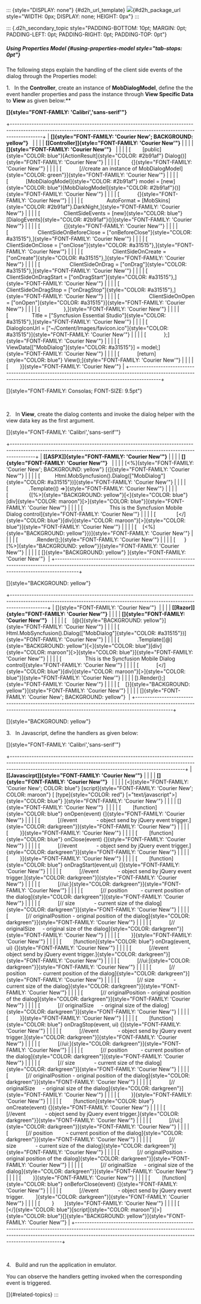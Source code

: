 ::: {style="DISPLAY: none"}
[](ms-xhelp:///?Id=d2h_url_template){#d2h_url_template} ![](!package_url!){#d2h_package_url style="WIDTH: 0px; DISPLAY: none; HEIGHT: 0px"}
:::

::: {.d2h_secondary_topic style="PADDING-BOTTOM: 10pt; MARGIN: 0pt; PADDING-LEFT: 0pt; PADDING-RIGHT: 0pt; PADDING-TOP: 0pt"}
##### Using Properties Model {#using-properties-model style="tab-stops: 0pt"}

The following steps explain the handling of the client side events of the dialog through the Properties model:

1.   In the **Controller**, create an instance of **MobDialogModel**, define the the event handler properties and pass the instance through **View Specific Data** to **View** as given below:**

**[]{style="FONT-FAMILY: 'Calibri','sans-serif'"}**  

+-------------------------------------------------------------------------------------------------------------------------------------------------------------------------+
| **[]{style="FONT-FAMILY: 'Courier New'; BACKGROUND: yellow"}**                                                                                                          |
|                                                                                                                                                                         |
| **[\[Controller\]]{style="FONT-FAMILY: 'Courier New'"}**                                                                                                                |
|                                                                                                                                                                         |
| **[]{style="FONT-FAMILY: 'Courier New'"}**                                                                                                                              |
|                                                                                                                                                                         |
| [        [public]{style="COLOR: blue"}[ActionResult]{style="COLOR: #2b91af"} Dialog()]{style="FONT-FAMILY: 'Courier New'"}                                              |
|                                                                                                                                                                         |
| [        {]{style="FONT-FAMILY: 'Courier New'"}                                                                                                                         |
|                                                                                                                                                                         |
| [            [//create an instance of MobDialogModel]{style="COLOR: green"}]{style="FONT-FAMILY: 'Courier New'"}                                                        |
|                                                                                                                                                                         |
| [            [MobDialogModel]{style="COLOR: #2b91af"} model = [new]{style="COLOR: blue"}[MobDialogModel]{style="COLOR: #2b91af"}()]{style="FONT-FAMILY: 'Courier New'"} |
|                                                                                                                                                                         |
| [            {]{style="FONT-FAMILY: 'Courier New'"}                                                                                                                     |
|                                                                                                                                                                         |
| [                AutoFormat = [MobSkins]{style="COLOR: #2b91af"}.DarkNight,]{style="FONT-FAMILY: 'Courier New'"}                                                        |
|                                                                                                                                                                         |
| [                ClientSideEvents = [new]{style="COLOR: blue"}[DialogEvents]{style="COLOR: #2b91af"}()]{style="FONT-FAMILY: 'Courier New'"}                             |
|                                                                                                                                                                         |
| [                {]{style="FONT-FAMILY: 'Courier New'"}                                                                                                                 |
|                                                                                                                                                                         |
| [                    ClientSideOnBeforeClose = [\"onBeforeClose\"]{style="COLOR: #a31515"},]{style="FONT-FAMILY: 'Courier New'"}                                        |
|                                                                                                                                                                         |
| [                    ClientSideOnClose = [\"onClose\"]{style="COLOR: #a31515"},]{style="FONT-FAMILY: 'Courier New'"}                                                    |
|                                                                                                                                                                         |
| [                    ClientSideOnCreate = [\"onCreate\"]{style="COLOR: #a31515"},]{style="FONT-FAMILY: 'Courier New'"}                                                  |
|                                                                                                                                                                         |
| [                    ClientSideOnDrag = [\"onDrag\"]{style="COLOR: #a31515"},]{style="FONT-FAMILY: 'Courier New'"}                                                      |
|                                                                                                                                                                         |
| [                    ClientSideOnDragStart = [\"onDragStart\"]{style="COLOR: #a31515"},]{style="FONT-FAMILY: 'Courier New'"}                                            |
|                                                                                                                                                                         |
| [                    ClientSideOnDragStop = [\"onDragStop\"]{style="COLOR: #a31515"},]{style="FONT-FAMILY: 'Courier New'"}                                              |
|                                                                                                                                                                         |
| [                    ClientSideOnOpen = [\"onOpen\"]{style="COLOR: #a31515"}]{style="FONT-FAMILY: 'Courier New'"}                                                       |
|                                                                                                                                                                         |
| [                },]{style="FONT-FAMILY: 'Courier New'"}                                                                                                                |
|                                                                                                                                                                         |
| [                Title = [\"Syncfusion Essential Studio\"]{style="COLOR: #a31515"},]{style="FONT-FAMILY: 'Courier New'"}                                                |
|                                                                                                                                                                         |
| [                DialogIconUrl = [\"\~/Content/Images/favicon.ico\"]{style="COLOR: #a31515"}]{style="FONT-FAMILY: 'Courier New'"}                                       |
|                                                                                                                                                                         |
| [            };]{style="FONT-FAMILY: 'Courier New'"}                                                                                                                    |
|                                                                                                                                                                         |
| [            ViewData\[[\"MobDialog\"]{style="COLOR: #a31515"}\] = model;]{style="FONT-FAMILY: 'Courier New'"}                                                          |
|                                                                                                                                                                         |
| [            [return]{style="COLOR: blue"} View();]{style="FONT-FAMILY: 'Courier New'"}                                                                                 |
|                                                                                                                                                                         |
| [        }]{style="FONT-FAMILY: 'Courier New'"}                                                                                                                         |
+-------------------------------------------------------------------------------------------------------------------------------------------------------------------------+

[]{style="FONT-FAMILY: Consolas; FONT-SIZE: 9.5pt"} 

 

2.   In **View**, create the dialog contents and invoke the dialog helper with the view data key as the first argument.

[]{style="FONT-FAMILY: 'Calibri','sans-serif'"} 

+----------------------------------------------------------------------------------------------------------------------------------------------------------------------+
| **[\[ASPX\]]{style="FONT-FAMILY: 'Courier New'"}**                                                                                                                   |
|                                                                                                                                                                      |
| **[]{style="FONT-FAMILY: 'Courier New'"}**                                                                                                                           |
|                                                                                                                                                                      |
| [\<%]{style="FONT-FAMILY: 'Courier New'; BACKGROUND: yellow"} [{]{style="FONT-FAMILY: 'Courier New'"}                                                                |
|                                                                                                                                                                      |
| [          Html.MobSyncfusion().Dialog([\"MobDialog\"]{style="COLOR: #a31515"})]{style="FONT-FAMILY: 'Courier New'"}                                                 |
|                                                                                                                                                                      |
| [              .Template(() =\>]{style="FONT-FAMILY: 'Courier New'"}                                                                                                 |
|                                                                                                                                                                      |
| [              {[%\>]{style="BACKGROUND: yellow"}[\<]{style="COLOR: blue"}[div]{style="COLOR: maroon"}[\>]{style="COLOR: blue"}]{style="FONT-FAMILY: 'Courier New'"} |
|                                                                                                                                                                      |
| [                  This is the Syncfusion Mobile Dialog control]{style="FONT-FAMILY: 'Courier New'"}                                                                 |
|                                                                                                                                                                      |
| [              [\</]{style="COLOR: blue"}[div]{style="COLOR: maroon"}[\>]{style="COLOR: blue"}]{style="FONT-FAMILY: 'Courier New'"}                                  |
|                                                                                                                                                                      |
| [    [\<%]{style="BACKGROUND: yellow"}})]{style="FONT-FAMILY: 'Courier New'"}                                                                                        |
|                                                                                                                                                                      |
| [            .Render();]{style="FONT-FAMILY: 'Courier New'"}                                                                                                         |
|                                                                                                                                                                      |
| [      }[%\>]{style="BACKGROUND: yellow"}]{style="FONT-FAMILY: 'Courier New'"}                                                                                       |
|                                                                                                                                                                      |
| [ []{style="BACKGROUND: yellow"} ]{style="FONT-FAMILY: 'Courier New'"}                                                                                               |
+----------------------------------------------------------------------------------------------------------------------------------------------------------------------+

[]{style="BACKGROUND: yellow"} 

+---------------------------------------------------------------------------------------------------------------------------------------------------------------------------+
| []{style="FONT-FAMILY: 'Courier New'"}                                                                                                                                    |
|                                                                                                                                                                           |
| **[\[Razor\]]{style="FONT-FAMILY: 'Courier New'"}**                                                                                                                       |
|                                                                                                                                                                           |
| **[]{style="FONT-FAMILY: 'Courier New'"}**                                                                                                                                |
|                                                                                                                                                                           |
| [    [\@{]{style="BACKGROUND: yellow"}]{style="FONT-FAMILY: 'Courier New'"}                                                                                               |
|                                                                                                                                                                           |
| [        Html.MobSyncfusion().Dialog([\"MobDialog\"]{style="COLOR: #a31515"})]{style="FONT-FAMILY: 'Courier New'"}                                                        |
|                                                                                                                                                                           |
| [            .Template([@]{style="BACKGROUND: yellow"}[\<]{style="COLOR: blue"}[div]{style="COLOR: maroon"}[\>]{style="COLOR: blue"}]{style="FONT-FAMILY: 'Courier New'"} |
|                                                                                                                                                                           |
| [                This is the Syncfusion Mobile Dialog control]{style="FONT-FAMILY: 'Courier New'"}                                                                        |
|                                                                                                                                                                           |
| [            [\</]{style="COLOR: blue"}[div]{style="COLOR: maroon"}[\>]{style="COLOR: blue"}]{style="FONT-FAMILY: 'Courier New'"}                                         |
|                                                                                                                                                                           |
| [).Render();]{style="FONT-FAMILY: 'Courier New'"}                                                                                                                         |
|                                                                                                                                                                           |
| [    [}]{style="BACKGROUND: yellow"}]{style="FONT-FAMILY: 'Courier New'"}                                                                                                 |
|                                                                                                                                                                           |
| []{style="FONT-FAMILY: 'Courier New'; BACKGROUND: yellow"}                                                                                                                |
+---------------------------------------------------------------------------------------------------------------------------------------------------------------------------+

[]{style="BACKGROUND: yellow"} 

3.   In Javascript, define the handlers as given below:

[]{style="FONT-FAMILY: 'Calibri','sans-serif'"} 

+------------------------------------------------------------------------------------------------------------------------------------------------------------------------------------------------------------------------------------+
| **[\[Javascirpt\]]{style="FONT-FAMILY: 'Courier New'"}**                                                                                                                                                                           |
|                                                                                                                                                                                                                                    |
| **[]{style="FONT-FAMILY: 'Courier New'"}**                                                                                                                                                                                         |
|                                                                                                                                                                                                                                    |
| [\<]{style="FONT-FAMILY: 'Courier New'; COLOR: blue"} [script]{style="FONT-FAMILY: 'Courier New'; COLOR: maroon"} [ [type]{style="COLOR: red"} [=\"text/javascript\"\>]{style="COLOR: blue"} ]{style="FONT-FAMILY: 'Courier New'"} |
|                                                                                                                                                                                                                                    |
| []{style="FONT-FAMILY: 'Courier New'"}                                                                                                                                                                                             |
|                                                                                                                                                                                                                                    |
| [        [function]{style="COLOR: blue"} onOpen(event) {]{style="FONT-FAMILY: 'Courier New'"}                                                                                                                                      |
|                                                                                                                                                                                                                                    |
| [            [//event             - object send by jQuery event trigger.]{style="COLOR: darkgreen"}]{style="FONT-FAMILY: 'Courier New'"}                                                                                           |
|                                                                                                                                                                                                                                    |
| [        }]{style="FONT-FAMILY: 'Courier New'"}                                                                                                                                                                                    |
|                                                                                                                                                                                                                                    |
| [        [function]{style="COLOR: blue"} onClose(event) {]{style="FONT-FAMILY: 'Courier New'"}                                                                                                                                     |
|                                                                                                                                                                                                                                    |
| [            [//event             - object send by jQuery event trigger.]{style="COLOR: darkgreen"}]{style="FONT-FAMILY: 'Courier New'"}                                                                                           |
|                                                                                                                                                                                                                                    |
| [        }]{style="FONT-FAMILY: 'Courier New'"}                                                                                                                                                                                    |
|                                                                                                                                                                                                                                    |
| [        [function]{style="COLOR: blue"} onDragStart(event,ui) {]{style="FONT-FAMILY: 'Courier New'"}                                                                                                                              |
|                                                                                                                                                                                                                                    |
| [            [//event             - object send by jQuery event trigger.]{style="COLOR: darkgreen"}]{style="FONT-FAMILY: 'Courier New'"}                                                                                           |
|                                                                                                                                                                                                                                    |
| [            [//ui:]{style="COLOR: darkgreen"}]{style="FONT-FAMILY: 'Courier New'"}                                                                                                                                                |
|                                                                                                                                                                                                                                    |
| [            [// position         - current position of the dialog]{style="COLOR: darkgreen"}]{style="FONT-FAMILY: 'Courier New'"}                                                                                                 |
|                                                                                                                                                                                                                                    |
| [            [// size             - current size of the dialog]{style="COLOR: darkgreen"}]{style="FONT-FAMILY: 'Courier New'"}                                                                                                     |
|                                                                                                                                                                                                                                    |
| [            [// originalPosition - original position of the dialog]{style="COLOR: darkgreen"}]{style="FONT-FAMILY: 'Courier New'"}                                                                                                |
|                                                                                                                                                                                                                                    |
| [            [// originalSize     - original size of the dialog]{style="COLOR: darkgreen"}]{style="FONT-FAMILY: 'Courier New'"}                                                                                                    |
|                                                                                                                                                                                                                                    |
| [        }]{style="FONT-FAMILY: 'Courier New'"}                                                                                                                                                                                    |
|                                                                                                                                                                                                                                    |
| [        [function]{style="COLOR: blue"} onDrag(event, ui) {]{style="FONT-FAMILY: 'Courier New'"}                                                                                                                                  |
|                                                                                                                                                                                                                                    |
| [            [//event             - object send by jQuery event trigger.]{style="COLOR: darkgreen"}]{style="FONT-FAMILY: 'Courier New'"}                                                                                           |
|                                                                                                                                                                                                                                    |
| [            [//ui:]{style="COLOR: darkgreen"}]{style="FONT-FAMILY: 'Courier New'"}                                                                                                                                                |
|                                                                                                                                                                                                                                    |
| [            [// position         - current position of the dialog]{style="COLOR: darkgreen"}]{style="FONT-FAMILY: 'Courier New'"}                                                                                                 |
|                                                                                                                                                                                                                                    |
| [            [// size             - current size of the dialog]{style="COLOR: darkgreen"}]{style="FONT-FAMILY: 'Courier New'"}                                                                                                     |
|                                                                                                                                                                                                                                    |
| [            [// originalPosition - original position of the dialog]{style="COLOR: darkgreen"}]{style="FONT-FAMILY: 'Courier New'"}                                                                                                |
|                                                                                                                                                                                                                                    |
| [            [// originalSize     - original size of the dialog]{style="COLOR: darkgreen"}]{style="FONT-FAMILY: 'Courier New'"}                                                                                                    |
|                                                                                                                                                                                                                                    |
| [        }]{style="FONT-FAMILY: 'Courier New'"}                                                                                                                                                                                    |
|                                                                                                                                                                                                                                    |
| [        [function]{style="COLOR: blue"} onDragStop(event, ui) {]{style="FONT-FAMILY: 'Courier New'"}                                                                                                                              |
|                                                                                                                                                                                                                                    |
| [            [//event             - object send by jQuery event trigger.]{style="COLOR: darkgreen"}]{style="FONT-FAMILY: 'Courier New'"}                                                                                           |
|                                                                                                                                                                                                                                    |
| [            [//ui:]{style="COLOR: darkgreen"}]{style="FONT-FAMILY: 'Courier New'"}                                                                                                                                                |
|                                                                                                                                                                                                                                    |
| [            [// position         - current position of the dialog]{style="COLOR: darkgreen"}]{style="FONT-FAMILY: 'Courier New'"}                                                                                                 |
|                                                                                                                                                                                                                                    |
| [            [// size             - current size of the dialog]{style="COLOR: darkgreen"}]{style="FONT-FAMILY: 'Courier New'"}                                                                                                     |
|                                                                                                                                                                                                                                    |
| [            [// originalPosition - original position of the dialog]{style="COLOR: darkgreen"}]{style="FONT-FAMILY: 'Courier New'"}                                                                                                |
|                                                                                                                                                                                                                                    |
| [            [// originalSize     - original size of the dialog]{style="COLOR: darkgreen"}]{style="FONT-FAMILY: 'Courier New'"}                                                                                                    |
|                                                                                                                                                                                                                                    |
| [        }]{style="FONT-FAMILY: 'Courier New'"}                                                                                                                                                                                    |
|                                                                                                                                                                                                                                    |
| [        [function]{style="COLOR: blue"} onCreate(event) {]{style="FONT-FAMILY: 'Courier New'"}                                                                                                                                    |
|                                                                                                                                                                                                                                    |
| [            [//event             - object send by jQuery event trigger.]{style="COLOR: darkgreen"}]{style="FONT-FAMILY: 'Courier New'"}                                                                                           |
|                                                                                                                                                                                                                                    |
| [            [//ui:]{style="COLOR: darkgreen"}]{style="FONT-FAMILY: 'Courier New'"}                                                                                                                                                |
|                                                                                                                                                                                                                                    |
| [            [// position         - current position of the dialog]{style="COLOR: darkgreen"}]{style="FONT-FAMILY: 'Courier New'"}                                                                                                 |
|                                                                                                                                                                                                                                    |
| [            [// size             - current size of the dialog]{style="COLOR: darkgreen"}]{style="FONT-FAMILY: 'Courier New'"}                                                                                                     |
|                                                                                                                                                                                                                                    |
| [            [// originalPosition - original position of the dialog]{style="COLOR: darkgreen"}]{style="FONT-FAMILY: 'Courier New'"}                                                                                                |
|                                                                                                                                                                                                                                    |
| [            [// originalSize     - original size of the dialog]{style="COLOR: darkgreen"}]{style="FONT-FAMILY: 'Courier New'"}                                                                                                    |
|                                                                                                                                                                                                                                    |
| [        }]{style="FONT-FAMILY: 'Courier New'"}                                                                                                                                                                                    |
|                                                                                                                                                                                                                                    |
| [        [function]{style="COLOR: blue"} onBeforClose(event) {]{style="FONT-FAMILY: 'Courier New'"}                                                                                                                                |
|                                                                                                                                                                                                                                    |
| [            [//event             - object send by jQuery event trigger.        ]{style="COLOR: darkgreen"}]{style="FONT-FAMILY: 'Courier New'"}                                                                                   |
|                                                                                                                                                                                                                                    |
| [        }       ]{style="FONT-FAMILY: 'Courier New'"}                                                                                                                                                                             |
|                                                                                                                                                                                                                                    |
| [      [\</]{style="COLOR: blue"}[script]{style="COLOR: maroon"}[\>]{style="COLOR: blue"}[]{style="BACKGROUND: yellow"}]{style="FONT-FAMILY: 'Courier New'"}                                                                       |
+------------------------------------------------------------------------------------------------------------------------------------------------------------------------------------------------------------------------------------+

 

4.   Build and run the application in emulator.

You can observe the handlers getting invoked when the corresponding event is triggered.

[]{#related-topics}
:::
